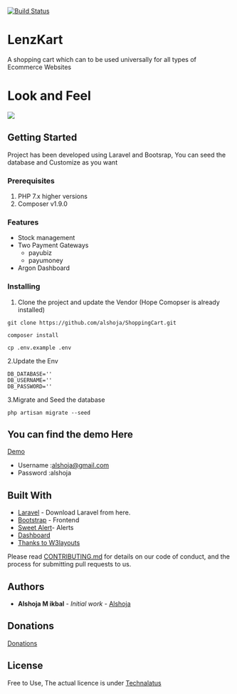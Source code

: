 [![Build Status](https://travis-ci.org/alshoja/ShoppingCart.svg?branch=master)](https://travis-ci.org/alshoja/ShoppingCart)


# LenzKart  
A shopping cart which can to be used universally for all types of Ecommerce Websites 
# Look and Feel

<a target="_blank" href="http://shoppingcart.zenithsbm.com"><img src="https://i.imgur.com/T0Po2qO.png"/></a>
## Getting Started
Project has been developed using Laravel and Bootsrap, You can seed the database and Customize as you want

### Prerequisites

1. PHP 7.x higher versions
2. Composer v1.9.0

### Features

* Stock management
* Two Payment Gateways
    * payubiz
    * payumoney
* Argon Dashboard


### Installing

1. Clone the project and update the Vendor (Hope Comopser is already installed)

```
git clone https://github.com/alshoja/ShoppingCart.git
```
```
composer install
```
```
cp .env.example .env
```

    
2.Update the Env

	DB_DATABASE=''
    DB_USERNAME=''
    DB_PASSWORD=''
    
3.Migrate and Seed the database

    php artisan migrate --seed


## You can find the demo Here


[Demo](http://shoppingcart.zenithsbm.com/)

* Username :alshoja@gmail.com
* Password :alshoja

## Built With

* [Laravel](https://laravel.com) - Download  Laravel from here.
* [Bootstrap](http://getbootstrap.com/) - Frontend
* [Sweet Alert](http://getbootstrap.com/)- Alerts
* [Dashboard](https://www.creative-tim.com/product/argon-dashboard)
* [Thanks to W3layouts ](https://demo.w3layouts.com/demos_new/template_demo/07-08-2018/goggles-web_Free/1521872807/web/index.html)





Please read [CONTRIBUTING.md](https://github.com/alshoja/Income-Expence-Manager/blob/master/CODE_OF_CONDUCT.md) for details on our code of conduct, and the process for submitting pull requests to us.


## Authors

* **Alshoja M ikbal** - *Initial work* - [Alshoja ](https://github.com/alshoja)

## Donations
[Donations](https://www.paypal.com/cgi-bin/webscr?cmd=_donations&business=alshoja%40gmail%2ecom&lc=US&item_name=Technalatus&no_note=0&currency_code=USD&bn=PP%2dDonationsBF%3abtn_donateCC_LG%2egif%3aNonHostedGuest)





## License

Free to Use, The actual licence is under [Technalatus](http://technalatus.com/)



